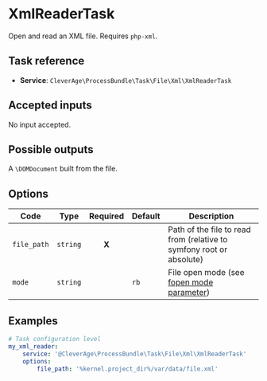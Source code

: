 XmlReaderTask
=============

Open and read an XML file.
Requires `php-xml`.

Task reference
--------------

* **Service**: `CleverAge\ProcessBundle\Task\File\Xml\XmlReaderTask`

Accepted inputs
---------------

No input accepted.

Possible outputs
----------------

A `\DOMDocument` built from the file.

Options
-------

| Code | Type | Required | Default | Description |
| ---- | ---- | :------: | ------- | ----------- |
| `file_path` | `string` | **X** | | Path of the file to read from (relative to symfony root or absolute) |
| `mode` | `string` | | `rb` | File open mode (see [fopen mode parameter](https://secure.php.net/manual/en/function.fopen.php)) |

Examples
--------

```yaml
# Task configuration level
my_xml_reader:
    service: '@CleverAge\ProcessBundle\Task\File\Xml\XmlReaderTask'
    options: 
        file_path: '%kernel.project_dir%/var/data/file.xml'
```

